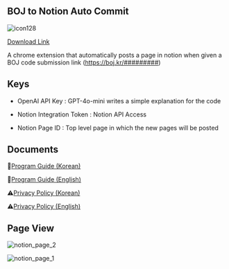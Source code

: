 ## BOJ to Notion Auto Commit


![icon128](https://github.com/user-attachments/assets/6f27c50d-d60d-42a2-9a96-b20f406a4b61)

[Download Link](https://github.com/chaseungjoon/Baekjoon-Auto-Notion-ChromeExtension.git)


A chrome extension that automatically posts a page in notion when given a BOJ code submission link (https://boj.kr/#########)



## Keys

* OpenAI API Key : GPT-4o-mini writes a simple explanation for the code

* Notion Integration Token : Notion API Access

* Notion Page ID : Top level page in which the new pages will be posted

## Documents

📖[Program Guide (Korean)](https://www.notion.so/chaseungjoon/Program-Layout-21289a00900680b6b631d14713c70d46?source=copy_link)

📖[Program Guide (English)](https://www.notion.so/chaseungjoon/Program-Guide-English-21589a009006809e9756c8fa76db93f3?source=copy_link)


⚠️[Privacy Policy (Korean)](https://www.notion.so/chaseungjoon/BOJ-to-Notion-Auto-Commit-Privacy-Policy-21289a0090068005b2aedf2d9ae4685d?source=copy_link)

⚠️[Privacy Policy (English)](https://www.notion.so/chaseungjoon/BOJ-to-Notion-Auto-Commit-Privacy-Policy-English-21589a009006805baed7edd39f1a9a2f?source=copy_link)

## Page View

![notion_page_2](https://github.com/user-attachments/assets/2c9b05bb-4cfe-4218-a9e5-a7c9133b2171)


![notion_page_1](https://github.com/user-attachments/assets/d436c04c-72da-4764-a94c-397160a20c31)



